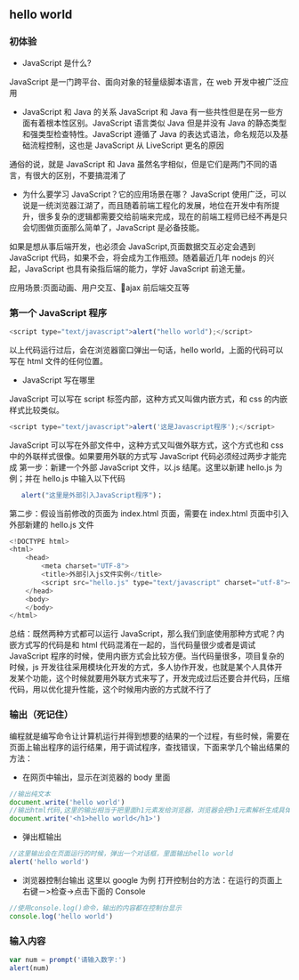 ## hello world

### 初体验

- JavaScript 是什么?

JavaScript 是一门跨平台、面向对象的轻量级脚本语言，在 web 开发中被广泛应用

- JavaScript 和 Java 的关系
  JavaScript 和 Java 有一些共性但是在另一些方面有着根本性区别。JavaScript 语言类似 Java 但是并没有 Java 的静态类型和强类型检查特性。JavaScript 遵循了 Java 的表达式语法，命名规范以及基础流程控制，这也是 JavaScript 从 LiveScript 更名的原因

通俗的说，就是 JavaScript 和 Java 虽然名字相似，但是它们是两门不同的语言，有很大的区别，不要搞混淆了

- 为什么要学习 JavaScript？它的应用场景在哪？
  JavaScript 使用广泛，可以说是一统浏览器江湖了，而且随着前端工程化的发展，地位在开发中有所提升，很多复杂的逻辑都需要交给前端来完成，现在的前端工程师已经不再是只会切图做页面那么简单了，JavaScript 是必备技能。

如果是想从事后端开发，也必须会 JavaScript,页面数据交互必定会遇到 JavaScript 代码，如果不会，将会成为工作瓶颈。随着最近几年 nodejs 的兴起，JavaScript 也具有染指后端的能力，学好 JavaScript 前途无量。

应用场景:页面动画、用户交互、ajax 前后端交互等

### 第一个 JavaScript 程序

```js
<script type="text/javascript">alert("hello world");</script>
```

以上代码运行过后，会在浏览器窗口弹出一句话，hello world，上面的代码可以写在 html 文件的任何位置。

- JavaScript 写在哪里

JavaScript 可以写在 script 标签内部，这种方式又叫做内嵌方式，和 css 的内嵌样式比较类似。

```js
<script type="text/javascript">alert('这是Javascript程序');</script>
```

JavaScript 可以写在外部文件中，这种方式又叫做外联方式，这个方式也和 css 中的外联样式很像。如果要用外联的方式写 JavaScript 代码必须经过两步才能完成 第一步：新建一个外部 JavaScript 文件，以.js 结尾。这里以新建 hello.js 为例；并在 hello.js 中输入以下代码

```js
   alert("这里是外部引入JavaScript程序")；
```

第二步：假设当前修改的页面为 index.html 页面，需要在 index.html 页面中引入外部新建的 hello.js 文件

```js
<!DOCTYPE html>
<html>
    <head>
        <meta charset="UTF-8">
        <title>外部引入js文件实例</title>
        <script src="hello.js" type="text/javascript" charset="utf-8"></script>
    </head>
    <body>
    </body>
</html>
```

总结：既然两种方式都可以运行 JavaScript，那么我们到底使用那种方式呢？内嵌方式写的代码是和 html 代码混淆在一起的，当代码量很少或者是调试 JavaScript 程序的时候，使用内嵌方式会比较方便。当代码量很多，项目复杂的时候，js 开发往往采用模块化开发的方式，多人协作开发，也就是某个人具体开发某个功能，这个时候就要用外联方式来写了，开发完成过后还要合并代码，压缩代码，用以优化提升性能，这个时候用内嵌的方式就不行了

### 输出（死记住）

编程就是编写命令让计算机运行并得到想要的结果的一个过程，有些时候，需要在页面上输出程序的运行结果，用于调试程序，查找错误，下面来学几个输出结果的方法：

- 在网页中输出，显示在浏览器的 body 里面

```js
//输出纯文本
document.write('hello world')
//输出html代码,这里的输出相当于把里面h1元素发给浏览器，浏览器会把h1元素解析生成具体的样式
document.write('<h1>hello world</h1>')
```

- 弹出框输出

```js
//这里输出会在页面运行的时候，弹出一个对话框，里面输出hello world
alert('hello world')
```

- 浏览器控制台输出
  这里以 google 为例 打开控制台的方法：在运行的页面上右键－>检查->点击下面的 Console

```js
//使用console.log()命令，输出的内容都在控制台显示
console.log('hello world')
```

### 输入内容

```js
var num = prompt('请输入数字:')
alert(num)
```
